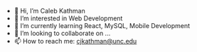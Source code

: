 - 👋 Hi, I’m Caleb Kathman
- 👀 I’m interested in Web Development
- 🌱 I’m currently learning React, MySQL, Mobile Development
- 💞️ I’m looking to collaborate on ...
- 📫 How to reach me: cjkathman@unc.edu

<!---
CompKat/CompKat is a ✨ special ✨ repository because its `README.md` (this file) appears on your GitHub profile.
You can click the Preview link to take a look at your changes.
--->
